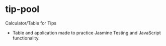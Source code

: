 # tip-pool
Calculator/Table for Tips
* Table and application made to practice Jasmine Testing and JavaScript functionality.
